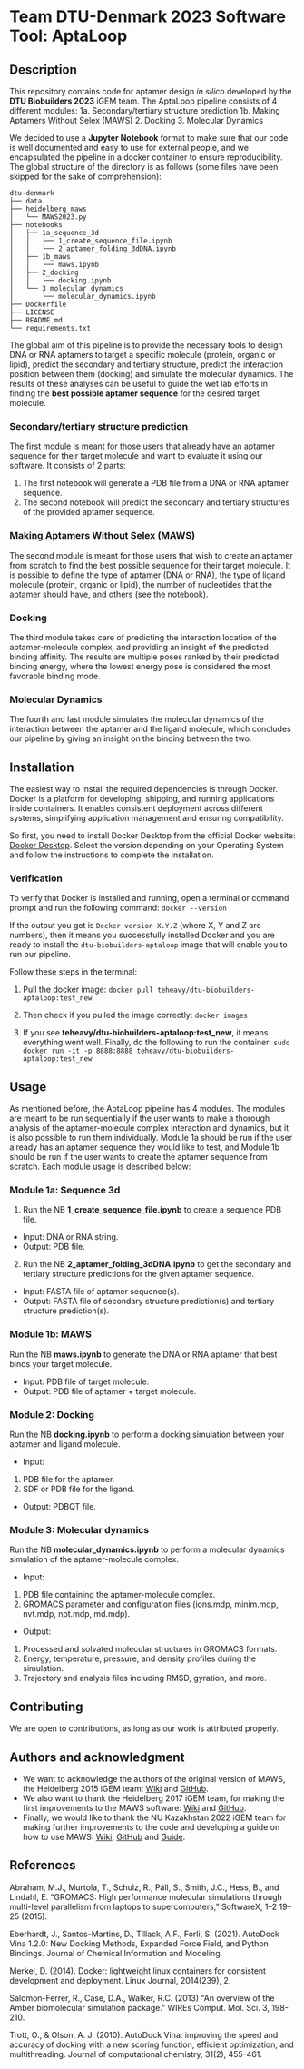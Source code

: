 # Team DTU-Denmark 2023 Software Tool: AptaLoop

## Description
This repository contains code for aptamer design _in silico_ developed by the **DTU Biobuilders 2023** iGEM team. The AptaLoop pipeline consists of 4 different modules: 
1a. Secondary/tertiary structure prediction
1b. Making Aptamers Without Selex (MAWS)
2. Docking
3. Molecular Dynamics

We decided to use a **Jupyter Notebook** format to make sure that our code is well documented and easy to use for external people, and we encapsulated the pipeline in a docker container to ensure reproducibility. The global structure of the directory is as follows (some files have been skipped for the sake of comprehension):

```
dtu-denmark
├── data
├── heidelberg_maws
│   └── MAWS2023.py
├── notebooks
│   ├── 1a_sequence_3d
│   │   ├── 1_create_sequence_file.ipynb
│   │   └── 2_aptamer_folding_3dDNA.ipynb
│   ├── 1b_maws
│   │   └── maws.ipynb
│   ├── 2_docking
│   │   └── docking.ipynb
│   └── 3_molecular_dynamics
│       └── molecular_dynamics.ipynb
├── Dockerfile
├── LICENSE
├── README.md
└── requirements.txt
```

The global aim of this pipeline is to provide the necessary tools to design DNA or RNA aptamers to target a specific molecule (protein, organic or lipid), predict the secondary and tertiary structure, predict the interaction position between them (docking) and simulate the molecular dynamics. The results of these analyses can be useful to guide the wet lab efforts in finding the **best possible aptamer sequence** for the desired target molecule.
### Secondary/tertiary structure prediction
The first module is meant for those users that already have an aptamer sequence for their target molecule and want to evaluate it using our software. It consists of 2 parts:
1. The first notebook will generate a PDB file from a DNA or RNA aptamer sequence.
1. The second notebook will predict the secondary and tertiary structures of the provided aptamer sequence.
### Making Aptamers Without Selex (MAWS)
The second module is meant for those users that wish to create an aptamer from scratch to find the best possible sequence for their target molecule. It is possible to define the type of aptamer (DNA or RNA), the type of ligand molecule (protein, organic or lipid), the number of nucleotides that the aptamer should have, and others (see the notebook).
### Docking
The third module takes care of predicting the interaction location of the aptamer-molecule complex, and providing an insight of the predicted binding affinity. The results are multiple poses ranked by their predicted binding energy, where the lowest energy pose is considered the most favorable binding mode.
### Molecular Dynamics
The fourth and last module simulates the molecular dynamics of the interaction between the aptamer and the ligand molecule, which concludes our pipeline by giving an insight on the binding between the two.

## Installation
The easiest way to install the required dependencies is through Docker. Docker is a platform for developing, shipping, and running applications inside containers. It enables consistent deployment across different systems, simplifying application management and ensuring compatibility. 

So first, you need to install Docker Desktop from the official Docker website: [Docker Desktop](https://www.docker.com/products/docker-desktop). Select the version depending on your Operating System and follow the instructions to complete the installation.
### Verification
To verify that Docker is installed and running, open a terminal or command prompt and run the following command: ```docker --version```

If the output you get is ```Docker version X.Y.Z``` (where X, Y and Z are numbers), then it means you successfully installed Docker and you are ready to install the ```dtu-biobuilders-aptaloop``` image that will enable you to run our pipeline. 

Follow these steps in the terminal:
1. Pull the docker image:
```docker pull teheavy/dtu-biobuilders-aptaloop:test_new```

1. Then check if you pulled the image correctly:
```docker images```

1. If you see **teheavy/dtu-biobuilders-aptaloop:test_new**, it means everything went well. Finally, do the following to run the container:
```sudo docker run -it -p 8888:8888 teheavy/dtu-biobuilders-aptaloop:test_new```

## Usage
As mentioned before, the AptaLoop pipeline has 4 modules. The modules are meant to be run sequentially if the user wants to make a thorough analysis of the aptamer-molecule complex interaction and dynamics, but it is also possible to run them individually. Module 1a should be run if the user already has an aptamer sequence they would like to test, and Module 1b should be run if the user wants to create the aptamer sequence from scratch. Each module usage is described below:
### Module 1a: Sequence 3d
1. Run the NB **1_create_sequence_file.ipynb** to create a sequence PDB file.
- Input: DNA or RNA string.
- Output: PDB file.
2. Run the NB **2_aptamer_folding_3dDNA.ipynb** to get the secondary and tertiary structure predictions for the given aptamer sequence.
- Input: FASTA file of aptamer sequence(s).
- Output: FASTA file of secondary structure prediction(s) and tertiary structure prediction(s).
### Module 1b: MAWS
Run the NB **maws.ipynb** to generate the DNA or RNA aptamer that best binds your target molecule.
- Input: PDB file of target molecule.
- Output: PDB file of aptamer + target molecule.
### Module 2: Docking
Run the NB **docking.ipynb** to perform a docking simulation between your aptamer and ligand molecule.
- Input: 
1. PDB file for the aptamer.
1. SDF or PDB file for the ligand.
- Output: PDBQT file.
### Module 3: Molecular dynamics
Run the NB **molecular_dynamics.ipynb** to perform a molecular dynamics simulation of the aptamer-molecule complex.
- Input: 
1. PDB file containing the aptamer-molecule complex.
1. GROMACS parameter and configuration files (ions.mdp, minim.mdp, nvt.mdp, npt.mdp, md.mdp).
- Output: 
1. Processed and solvated molecular structures in GROMACS formats.
1. Energy, temperature, pressure, and density profiles during the simulation.
1. Trajectory and analysis files including RMSD, gyration, and more.

## Contributing
We are open to contributions, as long as our work is attributed properly.

## Authors and acknowledgment
- We want to acknowledge the authors of the original version of MAWS, the Heidelberg 2015 iGEM team: [Wiki](https://2015.igem.org/Team:Heidelberg/software/maws) and [GitHub](https://github.com/igemsoftware/Heidelberg_15/blob/master/MAWS.py). 
- We also want to thank the Heidelberg 2017 iGEM team, for making the first improvements to the MAWS software: [Wiki](https://2017.igem.org/Team:Heidelberg/Software/MAWS) and [GitHub](https://github.com/igemsoftware2017/AiGEM_TeamHeidelberg2017/tree/master/sharksome-suite). 
- Finally, we would like to thank the NU Kazakhstan 2022 iGEM team for making further improvements to the code and developing a guide on how to use MAWS: [Wiki](https://2022.igem.wiki/nu-kazakhstan/), [GitHub](https://github.com/iGEM-NU-Kazakhstan/MAWS-Heidelberg-x-NU_Kazakhstan) and [Guide](https://docs.google.com/document/d/1VpqD0gc2ZrxZVhDIr6PMhXtEJ7jFILcskNtPZiLjlmw/edit). 
## References
Abraham, M.J., Murtola, T., Schulz, R., Páll, S., Smith, J.C., Hess, B., and Lindahl, E. “GROMACS: High performance molecular simulations through multi-level parallelism from laptops to supercomputers,” SoftwareX, 1–2 19–25 (2015).

Eberhardt, J., Santos-Martins, D., Tillack, A.F., Forli, S. (2021). AutoDock Vina 1.2.0: New Docking Methods, Expanded Force Field, and Python Bindings. Journal of Chemical Information and Modeling.

Merkel, D. (2014). Docker: lightweight linux containers for consistent development and deployment. Linux Journal, 2014(239), 2.

Salomon-Ferrer, R., Case, D.A., Walker, R.C. (2013) "An overview of the Amber biomolecular simulation package." WIREs Comput. Mol. Sci. 3, 198-210.

Trott, O., & Olson, A. J. (2010). AutoDock Vina: improving the speed and accuracy of docking with a new scoring function, efficient optimization, and multithreading. Journal of computational chemistry, 31(2), 455-461.